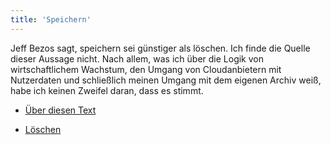 ```yaml
---
title: 'Speichern'
---
```

Jeff Bezos sagt, speichern sei günstiger als löschen. Ich finde die Quelle dieser Aussage nicht. Nach allem, was ich über die Logik von wirtschaftlichem Wachstum, den Umgang von Cloudanbietern mit Nutzerdaten und schließlich meinen Umgang mit dem eigenen Archiv weiß, habe ich keinen Zweifel daran, dass es stimmt.

* [Über diesen Text](About%20This%20Text_de)

* [Löschen](Saving_de)
